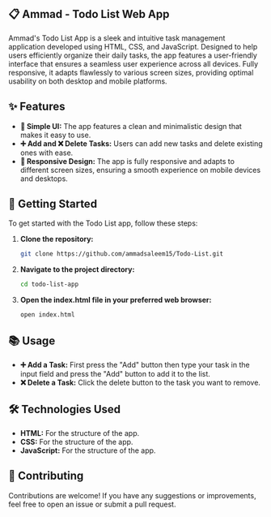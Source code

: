 ## 📋 Ammad - Todo List Web App

Ammad's Todo List App is a sleek and intuitive task management application developed using HTML, CSS, and JavaScript. Designed to help users efficiently organize their daily tasks, the app features a user-friendly interface that ensures a seamless user experience across all devices. Fully responsive, it adapts flawlessly to various screen sizes, providing optimal usability on both desktop and mobile platforms.

## ✨ Features

- **🧩 Simple UI:** The app features a clean and minimalistic design that makes it easy to use.
- **➕ Add and ❌ Delete Tasks:** Users can add new tasks and delete existing ones with ease.
- **📱 Responsive Design:** The app is fully responsive and adapts to different screen sizes, ensuring a smooth experience on mobile devices and desktops.

## 🚀 Getting Started

To get started with the Todo List app, follow these steps:

1. **Clone the repository:**
   ```sh
   git clone https://github.com/ammadsaleem15/Todo-List.git

2. **Navigate to the project directory:**
   ```sh
   cd todo-list-app

3. **Open the index.html file in your preferred web browser:**
   ```sh
   open index.html

## 📚 Usage

- **➕ Add a Task:** First press the "Add" button then type your task in the input field and press the "Add" button to add it to the list.
- **❌ Delete a Task:** Click the delete button to the task you want to remove.

## 🛠️ Technologies Used

- **HTML:** For the structure of the app.
- **CSS:** For the structure of the app.
- **JavaScript:** For the structure of the app.

## 🤝 Contributing

Contributions are welcome! If you have any suggestions or improvements, feel free to open an issue or submit a pull request.
